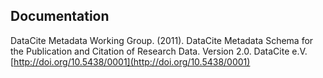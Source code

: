 ## Documentation
DataCite Metadata Working Group. (2011). DataCite Metadata Schema for the Publication and Citation of Research Data. Version 2.0. DataCite e.V. [http://doi.org/10.5438/0001](http://doi.org/10.5438/0001)
